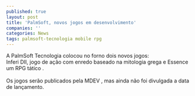 ```yaml
---
published: true
layout: post
title: 'PalmSoft, novos jogos em desenvolvimento'
companies: ''
categories: News
tags: palmsoft-tecnologia mobile rpg
---
```

A PalmSoft Tecnologia
 colocou no forno dois novos jogos: <br />Inferi DII, jogo de ação
 com enredo baseado na mitologia grega e Essence um RPG
 tático
.<br /><br />Os jogos serão publicados pela MDEV
, mas ainda não foi divulgada a data de lançamento.
